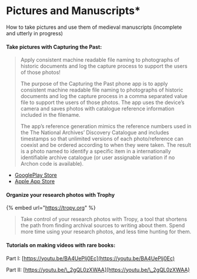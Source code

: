 # Pictures and Manuscripts\*

How to take pictures and use them of medieval manuscripts (incomplete and utterly in progress)

#### Take pictures with Capturing the Past:

> Apply consistent machine readable file naming to photographs of historic documents and log the capture process to support the users of those photos!
>
> The purpose of the Capturing the Past phone app is to apply consistent machine readable file naming to photographs of historic documents and log the capture process in a comma separated value file to support the users of those photos. The app uses the device’s camera and saves photos with catalogue reference information included in the filename.
>
> The app’s reference generation mimics the reference numbers used in the The National Archives’ Discovery Catalogue and includes timestamps so that unlimited versions of each photo/reference can coexist and be ordered according to when they were taken. The result is a photo named to identify a specific item in a internationally identifiable archive catalogue (or user assignable variation if no Archon code is available).

* [GooglePlay Store](https://play.google.com/store/apps/details?id=com.benskitchen.capturingthepast\&hl=en\_CA\&gl=US\&pli=1)
* [Apple App Store](https://apps.apple.com/ca/app/capturing-the-past/id1636117398)

#### Organize your research photos with Trophy

{% embed url="https://tropy.org" %}

> Take control of your research photos with Tropy, a tool that shortens the path from finding archival sources to writing about them. Spend more time using your research photos, and less time hunting for them.

#### Tutorials on making videos with rare books:

Part I: [https://youtu.be/BA4UePlj0Ec](https://youtu.be/BA4UePlj0Ec)

Part II: [https://youtu.be/\_2gQL0zXWAA](https://youtu.be/\_2gQL0zXWAA)


